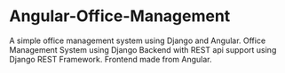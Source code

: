 # Angular-Office-Management
A simple office management system using Django and Angular.
Office Management System using Django Backend with REST api support using Django REST Framework.
Frontend made from Angular.
